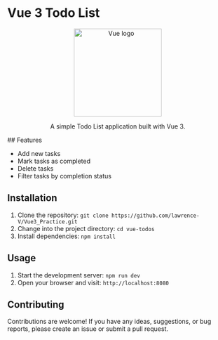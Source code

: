 # Vue 3 Todo List

<p align="center">
  <img src="https://vuejs.org/images/logo.png" alt="Vue logo" width="200" height="200">
  
</p>

<p align="center">
A simple Todo List application built with Vue 3.  
</p>
## Features

- Add new tasks
- Mark tasks as completed
- Delete tasks
- Filter tasks by completion status

## Installation

1. Clone the repository: `git clone https://github.com/lawrence-V/Vue3_Practice.git`
2. Change into the project directory: `cd vue-todos`
3. Install dependencies: `npm install`

## Usage

1. Start the development server: `npm run dev`
2. Open your browser and visit: `http://localhost:8080`

## Contributing

Contributions are welcome! If you have any ideas, suggestions, or bug reports, please create an issue or submit a pull request.
